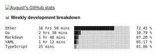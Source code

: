
[![August's GitHub stats](https://github-readme-stats.vercel.app/api?username=zou-weidong&show_icons=true&theme=radical)](https://github.com/zou-weidong)


📊 **Weekly development breakdown**
<!--START_SECTION:waka-->

```txt
Other          16 hrs 50 mins  ██████████████████░░░░░░░   72.45 %
Go             2 hrs 30 mins   ██▓░░░░░░░░░░░░░░░░░░░░░░   10.79 %
Markdown       1 hr 40 mins    █▓░░░░░░░░░░░░░░░░░░░░░░░   07.20 %
YAML           1 hr 12 mins    █▒░░░░░░░░░░░░░░░░░░░░░░░   05.17 %
TypeScript     25 mins         ▒░░░░░░░░░░░░░░░░░░░░░░░░   01.86 %
```

<!--END_SECTION:waka-->
